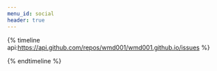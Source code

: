 ```yaml
---
menu_id: social
header: true
---
```


{% timeline api:https://api.github.com/repos/wmd001/wmd001.github.io/issues %}

{% endtimeline %}